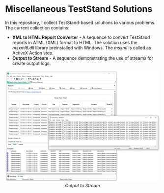 # Miscellaneous TestStand Solutions
In this repository, I collect TestStand-based solutions to various problems. The current collection contains:
- **XML to HTML Report Converter** - A sequence to convert TestStand reports in ATML (XML) format to HTML. The solution uses the *msxml6.dll* library preinstalled with Windows. The *msxml* is called as ActiveX Action step.
- **Output to Stream** - A sequence demonstrating the use of streams for create output logs.
<p align = "center">
<img src = "https://github.com/425J/TestStandMiscellaneous/blob/main/Output%20to%20Stream/img/Output%20to%20Stream%20Demo.png?raw=true"></br>
<i>Output to Stream</i>
</p>
